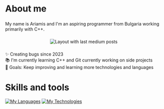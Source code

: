 <h1 align="left">About me</h1>

###

<p align="left">My name is Ariamis and I'm an aspiring programmer from Bulgaria working primarily with C++.</p>

###

<div align="center">
  <img src="https://github-read-medium-git-main.pahlevikun.vercel.app/latest?limit=4&username=Ariamis613&theme=gruvbox" alt="Layout with last medium posts"  />
</div>

###

<p align="left">✨ Creating bugs since 2023<br>📚 I'm currently learning C++ and  Git currently working on side projects<br>🎯 Goals: Keep improving and learning more technologies and languages</p>

###

<h1 align="left">Skills and tools</h1>

[![My Languages](https://skillicons.dev/icons?i=cpp,c)](https://skillicons.dev)
[![My Technologies](https://skillicons.dev/icons?i=git,github,neovim,visualstudio,vscode,linux,kali,ubuntu,windows)](https://skillicons.dev)

###
